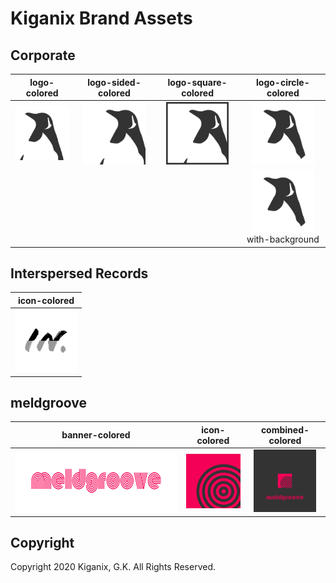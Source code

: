 # Kiganix Brand Assets

## Corporate

| logo-colored | logo-sided-colored | logo-square-colored | logo-circle-colored |
|:------------:|:------------------:|:-------------------:|:-------------------:|
| <img src="corporate/colored/logo-colored.svg" width="100"/> | <img src="corporate/colored/logo-sided-colored.svg" width="100"/> | <img src="corporate/colored/logo-square-colored.svg" width="100"/> | <img src="corporate/colored/logo-circle-colored.svg" width="100"/> |
|  |  |  | <img src="corporate/colored/logo-circle-colored-with-background.svg" width="100"><br/>with-background |

## Interspersed Records

| icon-colored |
|:------------:|
| <img src="itsd/colored/icon-colored.svg" width="100"/> |

## meldgroove

| banner-colored | icon-colored | combined-colored |
|:--------------:|:------------:|:----------------:|
| <img src="mdgv/colored/banner-colored.svg" height="100"/> | <img src="mdgv/colored/icon-colored.svg" width="100"/> | <img src="mdgv/colored/combined-colored.svg" width="100"/> |

## Copyright

Copyright 2020 Kiganix, G.K. All Rights Reserved.
